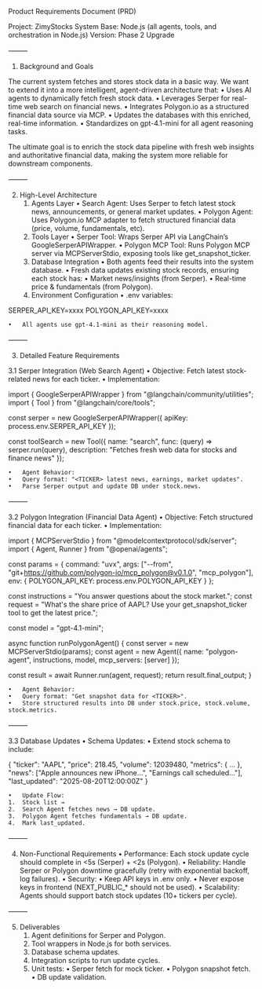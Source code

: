 
Product Requirements Document (PRD)

Project: ZimyStocks
System Base: Node.js (all agents, tools, and orchestration in Node.js)
Version: Phase 2 Upgrade

⸻

1. Background and Goals

The current system fetches and stores stock data in a basic way. We want to extend it into a more intelligent, agent-driven architecture that:
	•	Uses AI agents to dynamically fetch fresh stock data.
	•	Leverages Serper for real-time web search on financial news.
	•	Integrates Polygon.io as a structured financial data source via MCP.
	•	Updates the databases with this enriched, real-time information.
	•	Standardizes on gpt-4.1-mini for all agent reasoning tasks.

The ultimate goal is to enrich the stock data pipeline with fresh web insights and authoritative financial data, making the system more reliable for downstream components.

⸻

2. High-Level Architecture
	1.	Agents Layer
	•	Search Agent: Uses Serper to fetch latest stock news, announcements, or general market updates.
	•	Polygon Agent: Uses Polygon.io MCP adapter to fetch structured financial data (price, volume, fundamentals, etc).
	2.	Tools Layer
	•	Serper Tool: Wraps Serper API via LangChain’s GoogleSerperAPIWrapper.
	•	Polygon MCP Tool: Runs Polygon MCP server via MCPServerStdio, exposing tools like get_snapshot_ticker.
	3.	Database Integration
	•	Both agents feed their results into the system database.
	•	Fresh data updates existing stock records, ensuring each stock has:
	•	Market news/insights (from Serper).
	•	Real-time price & fundamentals (from Polygon).
	4.	Environment Configuration
	•	.env variables:

SERPER_API_KEY=xxxx
POLYGON_API_KEY=xxxx


	•	All agents use gpt-4.1-mini as their reasoning model.

⸻

3. Detailed Feature Requirements

3.1 Serper Integration (Web Search Agent)
	•	Objective: Fetch latest stock-related news for each ticker.
	•	Implementation:

import { GoogleSerperAPIWrapper } from "@langchain/community/utilities";
import { Tool } from "@langchain/core/tools";

const serper = new GoogleSerperAPIWrapper({ apiKey: process.env.SERPER_API_KEY });

const toolSearch = new Tool({
  name: "search",
  func: (query) => serper.run(query),
  description: "Fetches fresh web data for stocks and finance news"
});


	•	Agent Behavior:
	•	Query format: "<TICKER> latest news, earnings, market updates".
	•	Parse Serper output and update DB under stock.news.

⸻

3.2 Polygon Integration (Financial Data Agent)
	•	Objective: Fetch structured financial data for each ticker.
	•	Implementation:

import { MCPServerStdio } from "@modelcontextprotocol/sdk/server";
import { Agent, Runner } from "@openai/agents";

const params = {
  command: "uvx",
  args: ["--from", "git+https://github.com/polygon-io/mcp_polygon@v0.1.0", "mcp_polygon"],
  env: { POLYGON_API_KEY: process.env.POLYGON_API_KEY }
};

const instructions = "You answer questions about the stock market.";
const request = "What's the share price of AAPL? Use your get_snapshot_ticker tool to get the latest price.";

const model = "gpt-4.1-mini";

async function runPolygonAgent() {
  const server = new MCPServerStdio(params);
  const agent = new Agent({
    name: "polygon-agent",
    instructions,
    model,
    mcp_servers: [server]
  });

  const result = await Runner.run(agent, request);
  return result.final_output;
}


	•	Agent Behavior:
	•	Query format: "Get snapshot data for <TICKER>".
	•	Store structured results into DB under stock.price, stock.volume, stock.metrics.

⸻

3.3 Database Updates
	•	Schema Updates:
	•	Extend stock schema to include:

{
  "ticker": "AAPL",
  "price": 218.45,
  "volume": 12039480,
  "metrics": { ... },
  "news": ["Apple announces new iPhone...", "Earnings call scheduled..."],
  "last_updated": "2025-08-20T12:00:00Z"
}


	•	Update Flow:
	1.	Stock list →
	2.	Search Agent fetches news → DB update.
	3.	Polygon Agent fetches fundamentals → DB update.
	4.	Mark last_updated.

⸻

4. Non-Functional Requirements
	•	Performance: Each stock update cycle should complete in <5s (Serper) + <2s (Polygon).
	•	Reliability: Handle Serper or Polygon downtime gracefully (retry with exponential backoff, log failures).
	•	Security:
	•	Keep API keys in .env only.
	•	Never expose keys in frontend (NEXT_PUBLIC_* should not be used).
	•	Scalability: Agents should support batch stock updates (10+ tickers per cycle).

⸻

5. Deliverables
	1.	Agent definitions for Serper and Polygon.
	2.	Tool wrappers in Node.js for both services.
	3.	Database schema updates.
	4.	Integration scripts to run update cycles.
	5.	Unit tests:
	•	Serper fetch for mock ticker.
	•	Polygon snapshot fetch.
	•	DB update validation.


